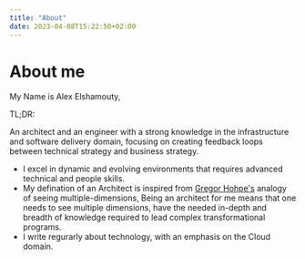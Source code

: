 ```yaml
---
title: "About"
date: 2023-04-08T15:22:50+02:00
---
```


# About me
My Name is Alex Elshamouty,

TL;DR:

An architect and an engineer with a strong knowledge in the infrastructure and software delivery domain, focusing on creating feedback loops between technical strategy and business strategy.

- I excel in dynamic and evolving environments that requires advanced technical and people skills. 
- My defination of an Architect is inspired from [Gregor Hohpe's](https://architectelevator.com/architecture/multiple-dimensions/) analogy of seeing multiple-dimensions, Being an architect for me means that one needs to see multiple dimensions, have the needed in-depth and breadth of knowledge required to lead complex transformational programs.
- I write regurarly about technology, with an emphasis on the Cloud domain.

